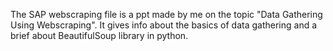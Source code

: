 The SAP webscraping file is a ppt made by me on the topic "Data Gathering Using Webscraping". 
It gives info about the basics of data gathering and a brief about BeautifulSoup library in python.
